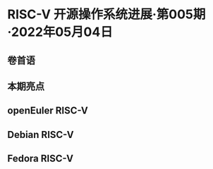 # RISC-V 开源操作系统进展·第005期·2022年05月04日

## 卷首语

## 本期亮点

## openEuler RISC-V

## Debian RISC-V

## Fedora RISC-V

